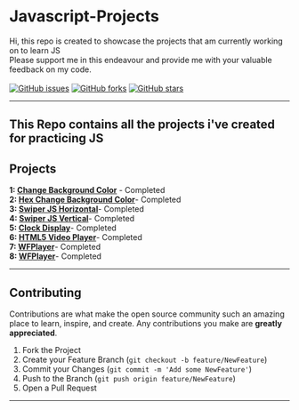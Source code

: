 # Javascript-Projects
  Hi, this repo is created to showcase the projects that  am currently working on to learn JS
<br>
Please support me in this endeavour and provide me with your valuable feedback on my code.
  <br>
&nbsp;&nbsp;&nbsp;&nbsp;&nbsp;&nbsp;&nbsp;&nbsp;&nbsp;&nbsp;&nbsp;&nbsp;&nbsp;&nbsp;&nbsp;&nbsp;&nbsp;&nbsp;&nbsp;&nbsp;
<br>
[![GitHub issues](https://img.shields.io/github/issues/Lovish-Chhabra/Javascript-Projects)](https://github.com/Lovish-Chhabra/Javascript-Projects/issues)
[![GitHub forks](https://img.shields.io/github/forks/Lovish-Chhabra/Javascript-Projects)](https://github.com/Lovish-Chhabra/Javascript-Projects/network)
[![GitHub stars](https://img.shields.io/github/stars/Lovish-Chhabra/Javascript-Projects)](https://github.com/Lovish-Chhabra/Javascript-Projects/stargazers)
<!-- [![Generic badge](https://img.shields.io/badge/language-c%2B%2B-yellowgreen?style=for-the-badge&logo=c%2B%2B)](GithubBadgeShields) -->

---

This Repo contains all the projects i've created for practicing JS
---

## Projects

**1: [Change Background Color](./change%20background%20color)** - Completed <br>
**2: [Hex Change Background Color](./change%20background%20color%20using%20hex)**- Completed<br>
**3: [Swiper JS Horizontal](./Swiper%20JS%20Horizontal)**- Completed<br>
**4: [Swiper JS Vertical](./Swiper%20JS%20Vertical)**- Completed<br>
**5: [Clock Display](./JS%20Clock)**- Completed<br>
**6: [HTML5 Video Player](./HTML5%20VIDEO%20PLAYER)**- Completed<br>
**7: [WFPlayer](./WF%20Player)**- Completed<br>
**8: [WFPlayer](./Horizontal_visualizer)**- Completed<br>


---

## Contributing

Contributions are what make the open source community such an amazing place to learn, inspire, and create. Any contributions you make are **greatly appreciated**.

1. Fork the Project
2. Create your Feature Branch (`git checkout -b feature/NewFeature`)
3. Commit your Changes (`git commit -m 'Add some NewFeature'`)
4. Push to the Branch (`git push origin feature/NewFeature`)
5. Open a Pull Request

---


